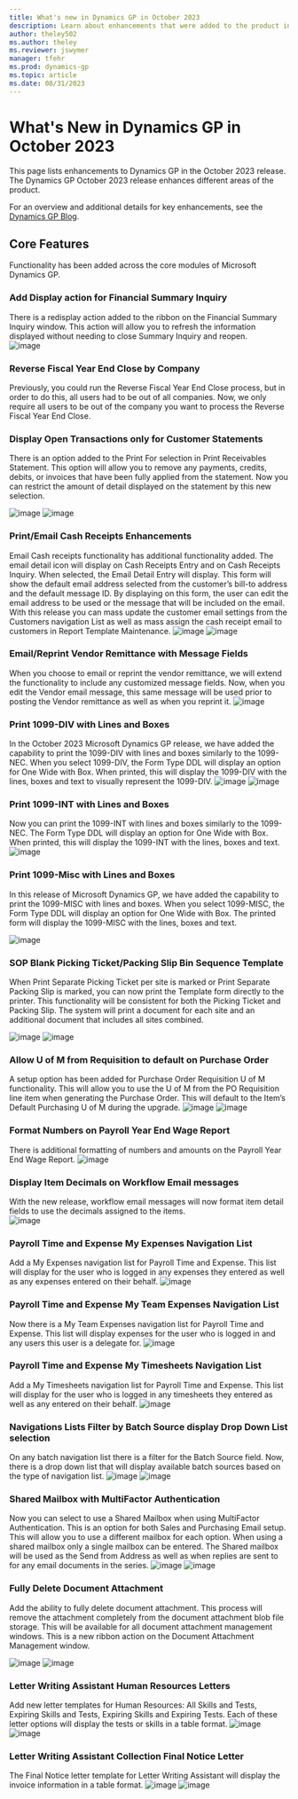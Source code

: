 ```yaml
---
title: What's new in Dynamics GP in October 2023
description: Learn about enhancements that were added to the product in the October 2023 release of Dynamics GP.
author: theley502
ms.author: theley
ms.reviewer: jswymer
manager: tfehr
ms.prod: dynamics-gp
ms.topic: article
ms.date: 08/31/2023
---
```


# What's New in Dynamics GP in October 2023

This page lists enhancements to Dynamics GP in the October 2023 release. The Dynamics GP October 2023 release enhances different areas of the product.

For an overview and additional details for key enhancements, see the [Dynamics GP Blog](https://community.dynamics.com/gp/b/dynamicsgp/posts/microsoft-dynamics-gp-october-2023---feature-blog-series-schedule).

## Core Features

Functionality has been added across the core modules of Microsoft Dynamics GP.

### Add Display action for Financial Summary Inquiry

There is a redisplay action added to the ribbon on the Financial Summary Inquiry window. This action will allow you to refresh the information displayed without needing to close Summary Inquiry and reopen.  
![image](https://github.com/MicrosoftDocs/msftdynamicsgpdocs/assets/28811495/8e9943a8-dc2b-40b6-9382-05604a8636ba)

### Reverse Fiscal Year End Close by Company

Previously, you could run the Reverse Fiscal Year End Close process, but in order to do this, all users had to be out of all companies.  Now, we only require all users to be out of the company you want to process the Reverse Fiscal Year End Close.

### Display Open Transactions only for Customer Statements

There is an option added to the Print For selection in Print Receivables Statement.  This option will allow you to remove any payments, credits, debits, or invoices that have been fully applied from the statement.  Now you can restrict the amount of detail displayed on the statement by this new selection.

![image](https://github.com/MicrosoftDocs/msftdynamicsgpdocs/assets/28811495/23090475-7e2e-4a2e-bd33-a10f01e0ec43)
![image](https://github.com/MicrosoftDocs/msftdynamicsgpdocs/assets/28811495/65fd92b2-3b99-4f43-a274-fe6622f8c368)

### Print/Email Cash Receipts Enhancements

Email Cash receipts functionality has additional functionality added. The email detail icon will display on Cash Receipts Entry and on Cash Receipts Inquiry.  When selected, the Email Detail Entry will display.  This form will show the default email address selected from the customer’s bill-to address and the default message ID. By displaying on this form, the user can edit the email address to be used or the message that will be included on the email. 
With this release you can mass update the customer email settings from the Customers navigation List as well as mass assign the cash receipt email to customers in Report Template Maintenance.
![image](https://github.com/MicrosoftDocs/msftdynamicsgpdocs/assets/28811495/99630f32-0d2e-47d3-a8f4-f61cae119c2e)
![image](https://github.com/MicrosoftDocs/msftdynamicsgpdocs/assets/28811495/b8ffa9dc-b3e0-42a3-acb1-3daa68a907d9)

### Email/Reprint Vendor Remittance with Message Fields

When you choose to email or reprint the vendor remittance, we will extend the functionality to include any customized message fields.  Now, when you edit the Vendor email message, this same message will be used prior to posting the Vendor remittance as well as when you reprint it.
![image](https://github.com/MicrosoftDocs/msftdynamicsgpdocs/assets/28811495/ebf5b587-328a-4ad6-a9a3-8c888506fb65)

### Print 1099-DIV with Lines and Boxes

In the October 2023 Microsoft Dynamics GP release, we have added the capability to print the 1099-DIV with lines and boxes similarly to the 1099-NEC. When you select 1099-DIV, the Form Type DDL will display an option for One Wide with Box. When printed, this will display the 1099-DIV with the lines, boxes and text to visually represent the 1099-DIV.
![image](https://github.com/MicrosoftDocs/msftdynamicsgpdocs/assets/28811495/96c43bd6-53a4-4ed2-a408-914a0a5138e0)
![image](https://github.com/MicrosoftDocs/msftdynamicsgpdocs/assets/28811495/173fae10-086e-4a14-a0ad-d9c231c24980)

### Print 1099-INT with Lines and Boxes

Now you can print the 1099-INT with lines and boxes similarly to the 1099-NEC. The Form Type DDL will display an option for One Wide with Box. When printed, this will display the 1099-INT with the lines, boxes and text.
![image](https://github.com/MicrosoftDocs/msftdynamicsgpdocs/assets/28811495/00bfb027-bd95-492c-814d-6de83621ef3b)

### Print 1099-Misc with Lines and Boxes

In this release of Microsoft Dynamics GP, we have added the capability to print the 1099-MISC with lines and boxes. When you select 1099-MISC, the Form Type DDL will display an option for One Wide with Box. The printed form will display the 1099-MISC with the lines, boxes and text. 

![image](https://github.com/MicrosoftDocs/msftdynamicsgpdocs/assets/28811495/5bfd39e7-e3dc-4778-ae06-6127d4058367)

### SOP Blank Picking Ticket/Packing Slip Bin Sequence Template

When Print Separate Picking Ticket per site is marked or Print Separate Packing Slip is marked, you can now print the Template form directly to the printer.
This functionality will be consistent for both the Picking Ticket and Packing Slip. The system will print a document for each site and an additional document that includes all sites combined.

![image](https://github.com/MicrosoftDocs/msftdynamicsgpdocs/assets/28811495/f1ae2cb6-c5ba-4d7a-b33b-383a30594004)
![image](https://github.com/MicrosoftDocs/msftdynamicsgpdocs/assets/28811495/10dd006d-d27a-4674-abf7-40483c250147)

### Allow U of M from Requisition to default on Purchase Order

A setup option has been added for Purchase Order Requisition U of M functionality.  This will allow you to use the U of M from the PO Requisition line item when generating the Purchase Order. This will default to the Item’s Default Purchasing U of M during the upgrade.
![image](https://github.com/MicrosoftDocs/msftdynamicsgpdocs/assets/28811495/311ca5c2-0a05-499f-91c7-b96bdfdce936)
![image](https://github.com/MicrosoftDocs/msftdynamicsgpdocs/assets/28811495/6d24b6ce-09ce-46d1-a71f-5eef18f3a4b6)
 
### Format Numbers on Payroll Year End Wage Report

There is additional formatting of numbers and amounts on the Payroll Year End Wage Report. 
![image](https://github.com/MicrosoftDocs/msftdynamicsgpdocs/assets/28811495/b933ebb1-695c-49e0-aaac-5d78200adfd6)

### Display Item Decimals on Workflow Email messages

With the new release, workflow email messages will now format item detail fields to use the decimals assigned to the items.  
![image](https://github.com/MicrosoftDocs/msftdynamicsgpdocs/assets/28811495/4dee6599-0176-4953-92a2-a75a48c0637a)

### Payroll Time and Expense My Expenses Navigation List

Add a My Expenses navigation list for Payroll Time and Expense.  This list will display for the user who is logged in any expenses they entered as well as any expenses entered on their behalf.
![image](https://github.com/MicrosoftDocs/msftdynamicsgpdocs/assets/28811495/94da5db5-dc61-48bd-99ff-7b8211ec5cc8)

### Payroll Time and Expense My Team Expenses Navigation List

Now there is a My Team Expenses navigation list for Payroll Time and Expense.  This list will display expenses for the user who is logged in and any users this user is a delegate for.
![image](https://github.com/MicrosoftDocs/msftdynamicsgpdocs/assets/28811495/68713ca5-947a-42e6-9df1-0d4207b290bf)

### Payroll Time and Expense My Timesheets Navigation List

Add a My Timesheets navigation list for Payroll Time and Expense.  This list will display for the user who is logged in any timesheets they entered as well as any entered on their behalf.
![image](https://github.com/MicrosoftDocs/msftdynamicsgpdocs/assets/28811495/cc08598d-eb7a-4235-a083-a14cdcd74f34)

### Navigations Lists Filter by Batch Source display Drop Down List selection

On any batch navigation list there is a filter for the Batch Source field.  Now, there is a drop down list that will display available batch sources based on the type of navigation list. 
![image](https://github.com/MicrosoftDocs/msftdynamicsgpdocs/assets/28811495/18623b6b-b038-4b87-9ec7-1c67f068e4f6)
![image](https://github.com/MicrosoftDocs/msftdynamicsgpdocs/assets/28811495/677597e1-647c-4ddf-8707-feba530bbb5f)

### Shared Mailbox with MultiFactor Authentication

Now you can select to use a Shared Mailbox when using MultiFactor Authentication.  This is an option for both Sales and Purchasing Email setup.  This will allow you to use a different mailbox for each option.  When using a shared mailbox only a single mailbox can be entered.  The Shared mailbox will be used as the Send from Address as well as when replies are sent to for any email documents in the series.
![image](https://github.com/MicrosoftDocs/msftdynamicsgpdocs/assets/28811495/8aebfd44-d096-400b-a178-93f8e708d95e)
![image](https://github.com/MicrosoftDocs/msftdynamicsgpdocs/assets/28811495/7d5b11cf-f6e5-45c0-9219-07a90cd92487)

### Fully Delete Document Attachment

Add the ability to fully delete document attachment.  This process will remove the attachment completely from the document attachment blob file storage. This will be available for all document attachment management windows. This is a new ribbon action on the Document Attachment Management window.

![image](https://github.com/MicrosoftDocs/msftdynamicsgpdocs/assets/28811495/cde2e04e-b852-4146-97b5-6f668c680c8d)
![image](https://github.com/MicrosoftDocs/msftdynamicsgpdocs/assets/28811495/38ac0cf0-c01f-40e8-8cda-f936871137c5)

### Letter Writing Assistant Human Resources Letters

Add new letter templates for Human Resources: All Skills and Tests, Expiring Skills and Tests, Expiring Skills and Expiring Tests.  Each of these letter options will display the tests or skills in a table format. 
![image](https://github.com/MicrosoftDocs/msftdynamicsgpdocs/assets/28811495/59f4f0e6-daa4-4d95-a598-f54807ee07a2)
![image](https://github.com/MicrosoftDocs/msftdynamicsgpdocs/assets/28811495/9c375e5a-5209-46b8-9459-c4ec4644cb1e)

### Letter Writing Assistant Collection Final Notice Letter

The Final Notice letter template for Letter Writing Assistant will display the invoice information in a table format.
![image](https://github.com/MicrosoftDocs/msftdynamicsgpdocs/assets/28811495/b3f0f808-84c1-45f5-98ae-d77408935cd1)
![image](https://github.com/MicrosoftDocs/msftdynamicsgpdocs/assets/28811495/a4c900b0-681d-4744-86d5-a10f8c8ec844)

